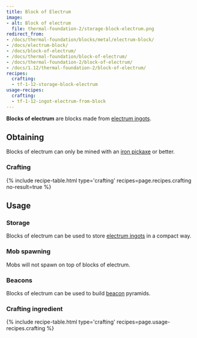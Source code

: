 ```yaml
---
title: Block of Electrum
image:
- alt: Block of electrum
  file: thermal-foundation-2/storage-block-electrum.png
redirect_from:
- /docs/thermal-foundation/blocks/metal/electrum-block/
- /docs/electrum-block/
- /docs/block-of-electrum/
- /docs/thermal-foundation/block-of-electrum/
- /docs/thermal-foundation-2/block-of-electrum/
- /docs/1.12/thermal-foundation-2/block-of-electrum/
recipes:
  crafting:
  - tf-1-12-storage-block-electrum
usage-recipes:
  crafting:
  - tf-1-12-ingot-electrum-from-block
---
```


**Blocks of electrum** are blocks made from [electrum
ingots](../electrum-ingot/).


Obtaining
---------

Blocks of electrum can only be mined with an [iron
pickaxe](https://minecraft.wiki/w/Pickaxe) or better.

### Crafting
{% include recipe-table.html type='crafting' recipes=page.recipes.crafting no-result=true %}


Usage
-----

### Storage
Blocks of electrum can be used to store [electrum ingots](../electrum-ingot/)
in a compact way.

### Mob spawning
Mobs will not spawn on top of blocks of electrum.

### Beacons
Blocks of electrum can be used to build
[beacon](https://minecraft.wiki/w/Beacon) pyramids.

### Crafting ingredient
{% include recipe-table.html type='crafting' recipes=page.usage-recipes.crafting %}
